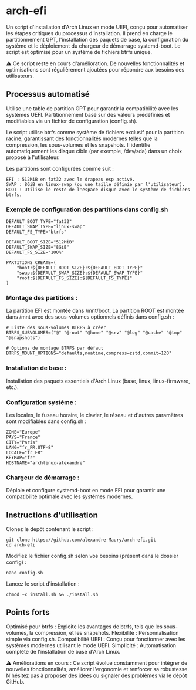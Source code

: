 # arch-efi

Un script d'installation d'Arch Linux en mode UEFI, conçu pour automatiser les étapes critiques du processus d'installation. 
Il prend en charge le partitionnement GPT, l'installation des paquets de base, la configuration du système et le déploiement du chargeur de démarrage systemd-boot. 
Le script est optimisé pour un système de fichiers btrfs unique.

⚠️ Ce script reste en cours d'amélioration. De nouvelles fonctionnalités et optimisations sont régulièrement ajoutées pour répondre aux besoins des utilisateurs.

## Processus automatisé

Utilise une table de partition GPT pour garantir la compatibilité avec les systèmes UEFI.
Partitionnement basé sur des valeurs prédéfinies et modifiables via un fichier de configuration (config.sh).

Le script utilise btrfs comme système de fichiers exclusif pour la partition racine, garantissant des fonctionnalités modernes telles que la compression, les sous-volumes et les snapshots. Il identifie automatiquement les disque cible (par exemple, /dev/sda) dans un choix proposé à l'utilisateur.

Les partitions sont configurées comme suit :

    EFI : 512MiB en fat32 avec le drapeau esp activé.
    SWAP : 8GiB en linux-swap (ou une taille définie par l'utilisateur).
    ROOT : Utilise le reste de l'espace disque avec le système de fichiers btrfs.

### Exemple de configuration des partitions dans config.sh

    DEFAULT_BOOT_TYPE="fat32"
    DEFAULT_SWAP_TYPE="linux-swap"
    DEFAULT_FS_TYPE="btrfs"

    DEFAULT_BOOT_SIZE="512MiB"
    DEFAULT_SWAP_SIZE="8GiB"
    DEFAULT_FS_SIZE="100%"

    PARTITIONS_CREATE=(
        "boot:${DEFAULT_BOOT_SIZE}:${DEFAULT_BOOT_TYPE}"
        "swap:${DEFAULT_SWAP_SIZE}:${DEFAULT_SWAP_TYPE}"
        "root:${DEFAULT_FS_SIZE}:${DEFAULT_FS_TYPE}"
    )

### Montage des partitions :

La partition EFI est montée dans /mnt/boot.
La partition ROOT est montée dans /mnt avec des sous-volumes optionnels définis dans config.sh :

    # Liste des sous-volumes BTRFS à créer
    BTRFS_SUBVOLUMES=("@" "@root" "@home" "@srv" "@log" "@cache" "@tmp" "@snapshots")

    # Options de montage BTRFS par défaut
    BTRFS_MOUNT_OPTIONS="defaults,noatime,compress=zstd,commit=120"

### Installation de base :

Installation des paquets essentiels d'Arch Linux (base, linux, linux-firmware, etc.).
    
### Configuration système :
    
Les locales, le fuseau horaire, le clavier, le réseau et d'autres paramètres sont modifiables dans config.sh :

    ZONE="Europe"
    PAYS="France"
    CITY="Paris"
    LANG="fr_FR.UTF-8"
    LOCALE="fr_FR"
    KEYMAP="fr"
    HOSTNAME="archlinux-alexandre"

### Chargeur de démarrage :
    
Déploie et configure systemd-boot en mode EFI pour garantir une compatibilité optimale avec les systèmes modernes.

## Instructions d'utilisation

Clonez le dépôt contenant le script :

    git clone https://github.com/alexandre-Maury/arch-efi.git
    cd arch-efi

Modifiez le fichier config.sh selon vos besoins (présent dans le dossier config) :

    nano config.sh

Lancez le script d'installation :

    chmod +x install.sh && ./install.sh

## Points forts

Optimisé pour btrfs : Exploite les avantages de btrfs, tels que les sous-volumes, la compression, et les snapshots.
Flexibilité : Personnalisation simple via config.sh.
Compatibilité UEFI : Conçu pour fonctionner avec les systèmes modernes utilisant le mode UEFI.
Simplicité : Automatisation complète de l'installation de base d'Arch Linux.

⚠️ Améliorations en cours : Ce script évolue constamment pour intégrer de nouvelles fonctionnalités, améliorer l'ergonomie et renforcer sa robustesse. N'hésitez pas à proposer des idées ou signaler des problèmes via le dépôt GitHub.

